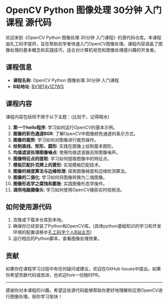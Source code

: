 # OpenCV Python 图像处理 30分钟 入门课程 源代码

欢迎来到《OpenCV Python 图像处理 30分钟 入门课程》的源代码仓库。本课程由孔工码字提供，旨在帮助初学者快速入门OpenCV图像处理。课程内容涵盖了图像处理的基本概念和实践技巧，适合对计算机视觉和图像处理感兴趣的开发者。

## 课程信息

- **课程名称**: OpenCV Python 图像处理 30分钟 入门课程
- **B站地址**: [BV1BT4y1Z7WS](https://www.bilibili.com/video/BV1BT4y1Z7WS/?spm_id_from=333.337.search-card.all.click&vd_source=f33026057a06810119d860bd432f2abb)

## 课程内容

课程内容包括但不限于以下主题：(比较干，记得喝水)

1. **第一个hello程序**: 学习如何运行OpenCV的基本示例。
2. **图像的彩色通道BGR**: 了解OpenCV中图像颜色通道的表示方式。
3. **图像的裁剪**: 学习如何对图像进行裁剪操作。
4. **绘制直线、矩形、圆形**: 实践在图像上绘制基本图形。
5. **均值滤波处理图像噪点**: 使用均值滤波器去除图像噪声。
6. **图像特征点的提取**: 学习如何提取图像中的特征点。
7. **模板匹配扑克牌上的菱形**: 实现模板匹配技术。
8. **图像的梯度算法与边缘检测**: 探索图像梯度和边缘检测算法。
9. **图像的二值化**: 学习如何将图像转换为二值图像。
10. **图像形态学之腐蚀和膨胀**: 实践图像形态学操作。
11. **调用电脑摄像头**: 学习如何使用OpenCV捕获实时视频流。

## 如何使用源代码

1. 克隆或下载本仓库到本地。
2. 确保你已经安装了Python和OpenCV库。(具体python基础知识的学习和开发环境的配置请移步[孔工码字个人B站主页](https://space.bilibili.com/302545359?spm_id_from=333.337.search-card.all.click))
3. 运行相应的Python脚本，查看图像处理效果。

## 贡献

如果你在课程学习过程中有任何疑问或建议，欢迎在GitHub Issues中提出。如果你希望贡献代码或改进，也欢迎fork一份随时PR。

------

感谢你对本课程的兴趣，希望这些源代码能够帮助你更好地理解和应用OpenCV进行图像处理。祝你学习愉快！